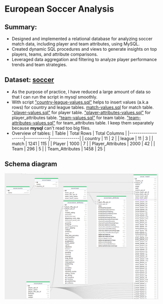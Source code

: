 # European Soccer Analysis

## Summary:
* Designed and implemented a relational database for analyzing soccer match data, including player and team attributes, using MySQL.
* Created dynamic SQL procedures and views to generate insights on top players, teams, and attribute comparisons.
* Leveraged data aggregation and filtering to analyze player performance trends and team strategies.


## Dataset: [soccer](https://www.kaggle.com/datasets/hugomathien/soccer)
* As the purpose of practice, I have reduced a large amount of data so that I can run the script in mysql smoothly.
* With script ["country-league-values.sql"](country-league-values.sql) helps to insert values (a.k.a rows) for country and league tables. [match-values.sql]("match-values.sql") for match table. ["player-values.sql"](player-values.sql) for player table.  ["player-attributes-values.sql"](player-attributes-values.sql) for player_attributes table. ["team-values.sql"](team-values.sql) for team table. ["team-attributes-values.sql"](team-attributes-values.sql) for team_attributes table. I keep them separately because **mysql** can't read too big files.
* Overview of tables:
    | Table             | Total Rows | Total Columns |
    |--------------------|------------|---------------|
    | country           | 11         | 2             |
    | league            | 11         | 3             |
    | match             | 1241      | 115           |
    | Player            | 1000      | 7             |
    | Player_Attributes | 2000     | 42            |
    | Team              | 296        | 5             |
    | Team_Attributes   | 1458       | 25            |

## Schema diagram    
![soccer-schema-diagram](image.png)